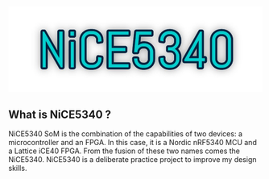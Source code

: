 ![alt text](https://github.com/ProDesLab/NiCE5340_V1.0-SoM/blob/main/Media/NiCE5340%20header%20logo%20w.jpg)

## What is NiCE5340 ?
NiCE5340 SoM is the combination of the capabilities of two devices: a microcontroller and an FPGA.
In this case, it is a Nordic nRF5340 MCU and a Lattice iCE40 FPGA.
From the fusion of these two names comes the NiCE5340.
NiCE5340 is a deliberate practice project to improve my design skills.
